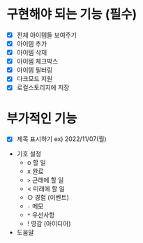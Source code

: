 # 구현해야 되는 기능 (필수)
- [x] 전체 아이템들 보여주기
- [x] 아이템 추가
- [x] 아이템 삭제
- [x] 아이템 체크박스
- [x] 아이템 필터링
- [x] 다크모드 지원
- [x] 로컬스토리지에 저장

# 부가적인 기능
- [x] 제목 표시하기 ex) 2022/11/07(월)
- 기호 설정
    - o 할 일
    - x 완료
    - `>` 근래에 할 일
    - < 미래에 할 일
    - ○ 경험 (이벤트)
    - `-` 메모
    - `*` 우선사항
    - ! 영감 (아이디어)
- 도움말